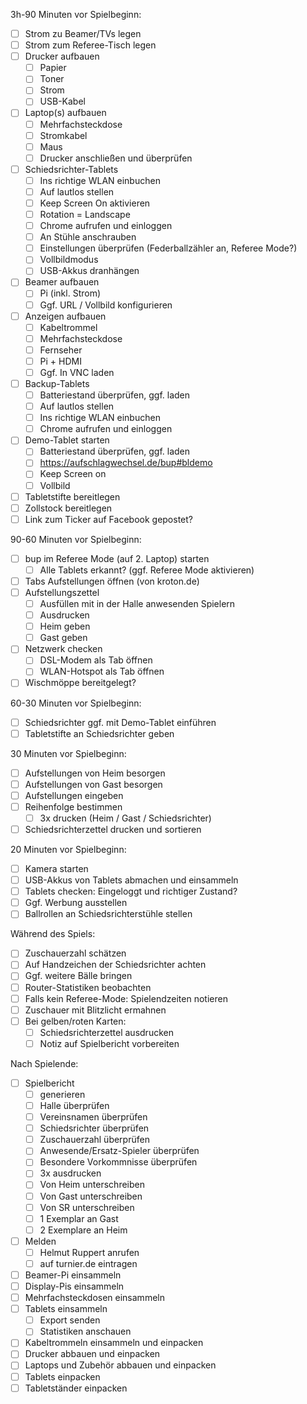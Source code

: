 3h-90 Minuten vor Spielbeginn:

- [ ] Strom zu Beamer/TVs legen
- [ ] Strom zum Referee-Tisch legen
- [ ] Drucker aufbauen
  - [ ] Papier
  - [ ] Toner
  - [ ] Strom
  - [ ] USB-Kabel
- [ ] Laptop(s) aufbauen
  - [ ] Mehrfachsteckdose
  - [ ] Stromkabel
  - [ ] Maus
  - [ ] Drucker anschließen und überprüfen
- [ ] Schiedsrichter-Tablets
  - [ ] Ins richtige WLAN einbuchen
  - [ ] Auf lautlos stellen
  - [ ] Keep Screen On aktivieren
  - [ ] Rotation = Landscape
  - [ ] Chrome aufrufen und einloggen
  - [ ] An Stühle anschrauben
  - [ ] Einstellungen überprüfen (Federballzähler an, Referee Mode?)
  - [ ] Vollbildmodus
  - [ ] USB-Akkus dranhängen
- [ ] Beamer aufbauen
  - [ ] Pi (inkl. Strom)
  - [ ] Ggf. URL / Vollbild konfigurieren
- [ ] Anzeigen aufbauen
  - [ ] Kabeltrommel
  - [ ] Mehrfachsteckdose
  - [ ] Fernseher
  - [ ] Pi + HDMI
  - [ ] Ggf. In VNC laden
- [ ] Backup-Tablets
  - [ ] Batteriestand überprüfen, ggf. laden
  - [ ] Auf lautlos stellen
  - [ ] Ins richtige WLAN einbuchen
  - [ ] Chrome aufrufen und einloggen
- [ ] Demo-Tablet starten
  - [ ] Batteriestand überprüfen, ggf. laden
  - [ ] https://aufschlagwechsel.de/bup#bldemo
  - [ ] Keep Screen on
  - [ ] Vollbild
- [ ] Tabletstifte bereitlegen
- [ ] Zollstock bereitlegen
- [ ] Link zum Ticker auf Facebook gepostet?

90-60 Minuten vor Spielbeginn:

- [ ] bup im Referee Mode (auf 2. Laptop) starten
  - [ ] Alle Tablets erkannt? (ggf. Referee Mode aktivieren)
- [ ] Tabs Aufstellungen öffnen (von kroton.de)
- [ ] Aufstellungszettel
  - [ ] Ausfüllen mit in der Halle anwesenden Spielern
  - [ ] Ausdrucken
  - [ ] Heim geben
  - [ ] Gast geben
- [ ] Netzwerk checken
  - [ ] DSL-Modem als Tab öffnen
  - [ ] WLAN-Hotspot als Tab öffnen
- [ ] Wischmöppe bereitgelegt?

60-30 Minuten vor Spielbeginn:

- [ ] Schiedsrichter ggf. mit Demo-Tablet einführen
- [ ] Tabletstifte an Schiedsrichter geben

30 Minuten vor Spielbeginn:

- [ ] Aufstellungen von Heim besorgen
- [ ] Aufstellungen von Gast besorgen
- [ ] Aufstellungen eingeben
- [ ] Reihenfolge bestimmen
  - [ ] 3x drucken (Heim / Gast / Schiedsrichter)
- [ ] Schiedsrichterzettel drucken und sortieren

20 Minuten vor Spielbeginn:

- [ ] Kamera starten
- [ ] USB-Akkus von Tablets abmachen und einsammeln
- [ ] Tablets checken: Eingeloggt und richtiger Zustand?
- [ ] Ggf. Werbung ausstellen
- [ ] Ballrollen an Schiedsrichterstühle stellen

Während des Spiels:

- [ ] Zuschauerzahl schätzen
- [ ] Auf Handzeichen der Schiedsrichter achten
- [ ] Ggf. weitere Bälle bringen
- [ ] Router-Statistiken beobachten
- [ ] Falls kein Referee-Mode: Spielendzeiten notieren
- [ ] Zuschauer mit Blitzlicht ermahnen
- [ ] Bei gelben/roten Karten:
  - [ ] Schiedsrichterzettel ausdrucken
  - [ ] Notiz auf Spielbericht vorbereiten

Nach Spielende:

- [ ] Spielbericht
  - [ ] generieren
  - [ ] Halle überprüfen
  - [ ] Vereinsnamen überprüfen
  - [ ] Schiedsrichter überprüfen
  - [ ] Zuschauerzahl überprüfen
  - [ ] Anwesende/Ersatz-Spieler überprüfen
  - [ ] Besondere Vorkommnisse überprüfen
  - [ ] 3x ausdrucken
  - [ ] Von Heim unterschreiben
  - [ ] Von Gast unterschreiben
  - [ ] Von SR unterschreiben
  - [ ] 1 Exemplar an Gast
  - [ ] 2 Exemplare an Heim
- [ ] Melden
  - [ ] Helmut Ruppert anrufen
  - [ ] auf turnier.de eintragen
- [ ] Beamer-Pi einsammeln
- [ ] Display-Pis einsammeln
- [ ] Mehrfachsteckdosen einsammeln
- [ ] Tablets einsammeln
  - [ ] Export senden
  - [ ] Statistiken anschauen
- [ ] Kabeltrommeln einsammeln und einpacken
- [ ] Drucker abbauen und einpacken
- [ ] Laptops und Zubehör abbauen und einpacken
- [ ] Tablets einpacken
- [ ] Tabletständer einpacken
